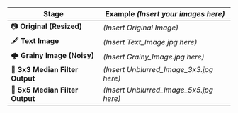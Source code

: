 | Stage                           | Example *(Insert your images here)*       |
| ------------------------------- | ----------------------------------------- |
| 📷 **Original (Resized)**       | *(Insert Original Image)*                 |
| 🖋️ **Text Image**              | *(Insert Text\_Image.jpg here)*           |
| 🌩️ **Grainy Image (Noisy)**    | *(Insert Grainy\_Image.jpg here)*         |
| 🔲 **3x3 Median Filter Output** | *(Insert Unblurred\_Image\_3x3.jpg here)* |
| 🔳 **5x5 Median Filter Output** | *(Insert Unblurred\_Image\_5x5.jpg here)* |
